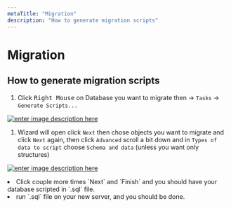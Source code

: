 ```yaml
---
metaTitle: "Migration"
description: "How to generate migration scripts"
---
```


# Migration



## How to generate migration scripts


1. Click <kbd>Right Mouse</kbd> on Database you want to migrate then -> `Tasks` -> `Generate Scripts...`

[<img src="http://i.stack.imgur.com/Ip4P0.png" alt="enter image description here" />](http://i.stack.imgur.com/Ip4P0.png)

1. Wizard will open click `Next` then chose objects you want to migrate and click `Next` again, then click `Advanced` scroll a bit down and in `Types of data to script` choose `Schema and data` (unless you want only structures)

[<img src="http://i.stack.imgur.com/SOjkp.png" alt="enter image description here" />](http://i.stack.imgur.com/SOjkp.png)

<li>
Click couple more times `Next` and `Finish` and you should have your database scripted in `.sql` file.
</li>
<li>
run `.sql` file on your new server, and you should be done.
</li>

